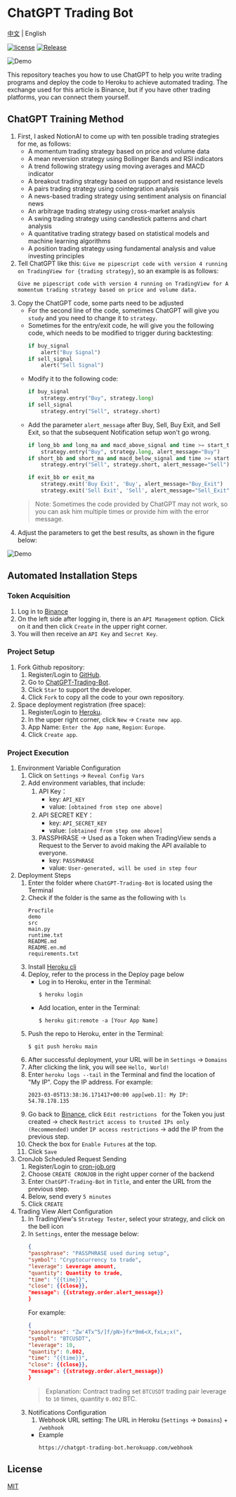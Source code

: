 # ChatGPT Trading Bot

[中文](README.md) | English

[![license](https://img.shields.io/pypi/l/ansicolortags.svg)](LICENSE) [![Release](https://img.shields.io/github/v/release/TheExplainthis/ChatGPT-Trading-Bot)](https://github.com/TheExplainthis/ChatGPT-Trading-Bot/releases/)


![Demo](https://github.com/TheExplainthis/ChatGPT-Trading-Bot/blob/main/demo/demo0.png)

This repository teaches you how to use ChatGPT to help you write trading programs and deploy the code to Heroku to achieve automated trading. The exchange used for this article is Binance, but if you have other trading platforms, you can connect them yourself.

## ChatGPT Training Method

1. First, I asked NotionAI to come up with ten possible trading strategies for me, as follows:
    - A momentum trading strategy based on price and volume data
    - A mean reversion strategy using Bollinger Bands and RSI indicators
    - A trend following strategy using moving averages and MACD indicator
    - A breakout trading strategy based on support and resistance levels
    - A pairs trading strategy using cointegration analysis
    - A news-based trading strategy using sentiment analysis on financial news
    - An arbitrage trading strategy using cross-market analysis
    - A swing trading strategy using candlestick patterns and chart analysis
    - A quantitative trading strategy based on statistical models and machine learning algorithms
    - A position trading strategy using fundamental analysis and value investing principles
2. Tell ChatGPT like this: `Give me pipescript code with version 4 running on TradingView for {trading strategy}`, so an example is as follows:
    ```
    Give me pipescript code with version 4 running on TradingView for A momentum trading strategy based on price and volume data.
    ```
3. Copy the ChatGPT code, some parts need to be adjusted
    - For the second line of the code, sometimes ChatGPT will give you `study` and you need to change it to `strategy`.
    - Sometimes for the entry/exit code, he will give you the following code, which needs to be modified to trigger during backtesting:
        ```python
        if buy_signal
            alert("Buy Signal")
        if sell_signal
            alert("Sell Signal")
        ```
    - Modify it to the following code:
        ```python
        if buy_signal
            strategy.entry("Buy", strategy.long)
        if sell_signal
            strategy.entry("Sell", strategy.short)
        ```
    - Add the parameter `alert_message` after Buy, Sell, Buy Exit, and Sell Exit, so that the subsequent Notification setup won't go wrong.
        ```python
        if long_bb and long_ma and macd_above_signal and time >= start_time
            strategy.entry("Buy", strategy.long, alert_message="Buy")
        if short_bb and short_ma and macd_below_signal and time >= start_time
            strategy.entry("Sell", strategy.short, alert_message="Sell")

        if exit_bb or exit_ma
            strategy.exit('Buy Exit', 'Buy', alert_message="Buy_Exit")
            strategy.exit('Sell Exit', 'Sell', alert_message="Sell_Exit")

        ```
    > Note: Sometimes the code provided by ChatGPT may not work, so you can ask him multiple times or provide him with the error message.
4. Adjust the parameters to get the best results, as shown in the figure below:

![Demo](https://github.com/TheExplainthis/ChatGPT-Trading-Bot/blob/main/demo/demo1.png)


## Automated Installation Steps
### Token Acquisition
1. Log in to [Binance](https://www.binance.com/en)
2. On the left side after logging in, there is an `API Management` option. Click on it and then click `Create` in the upper right corner.
3. You will then receive an `API Key` and `Secret Key`.

### Project Setup
1. Fork Github repository:
    1. Register/Login to [GitHub](https://github.com/).
    2. Go to [ChatGPT-Trading-Bot](https://github.com/TheExplainthis/ChatGPT-Trading-Bot).
    3. Click `Star` to support the developer.
    4. Click `Fork` to copy all the code to your own repository.
2. Space deployment registration (free space):
    1. Register/Login to [Heroku](https://www.heroku.com/).
    2. In the upper right corner, click `New` -> `Create new app`.
    3. App Name: `Enter the App name`, `Region`: `Europe`.
    4. Click `Create app`.

### Project Execution
1. Environment Variable Configuration
    1. Click on `Settings` -> `Reveal Config Vars`
    2. Add environment variables, that include:
        1. API Key：
            - key: `API_KEY`
            - value: `[obtained from step one above]`
        2. API SECRET KEY：
            - key: `API_SECRET_KEY`
            - value: `[obtained from step one above]`
        3. PASSPHRASE -> Used as a Token when TradingView sends a Request to the Server to avoid making the API available to everyone.
            - key: `PASSPHRASE`
            - value: `User-generated, will be used in step four`
2. Deployment Steps
    1. Enter the folder where `ChatGPT-Trading-Bot` is located using the Terminal
    2. Check if the folder is the same as the following with `ls`
        ```
        Procfile
        demo
        src
        main.py
        runtime.txt
        README.md
        README.en.md
        requirements.txt 
        ```
    3. Install [Heroku cli](https://devcenter.heroku.com/articles/heroku-cli#install-the-heroku-cli)
    4. Deploy, refer to the process in the Deploy page below
        - Log in to Heroku, enter in the Terminal:
            ```
            $ heroku login
            ```
        - Add location, enter in the Terminal:
            ```
            $ heroku git:remote -a [Your App Name]
            ```
    5. Push the repo to Heroku, enter in the Terminal:
        ```
        $ git push heroku main
        ```
    6. After successful deployment, your URL will be in `Settings` -> `Domains`
    7. After clicking the link, you will see `Hello, World!`
    8. Enter `heroku logs --tail` in the Terminal and find the location of "My IP". Copy the IP address.
        For example:
        ```
        2023-03-05T13:38:36.171417+00:00 app[web.1]: My IP: 54.78.178.135
        ```
    9. Go back to [Binance](https://www.binance.com/en), click `Edit restrictions ` for the Token you just created -> check `Restrict access to trusted IPs only (Recommended)` under `IP access restrictions` -> add the IP from the previous step. 
    10. Check the box for `Enable Futures` at the top.
    11. Click `Save`
3. CronJob Scheduled Request Sending
    1. Register/Login to [cron-job.org](https://cron-job.org/en/)
    2. Choose `CREATE CRONJOB` in the right upper corner of the backend
    3. Enter `ChatGPT-Trading-Bot` in `Title`, and enter the URL from the previous step.
    4. Below, send every `5 minutes`
    5. Click `CREATE`
4. Trading View Alert Configuration
    1. In TradingView's `Strategy Tester`, select your strategy, and click on the bell icon
    2. In `Settings`, enter the message below:
        ```json
        {
        "passphrase": "PASSPHRASE used during setup",
        "symbol": "Cryptocurrency to trade",
        "leverage": Leverage amount,
        "quantity": Quantity to trade,
        "time": "{{time}}",
        "close": {{close}},
        "message": {{strategy.order.alert_message}}
        }
        ```
        For example:
        ```json
        {
        "passphrase": "Zw'4Tx^5/]f/pN>}fx*9m6<X,fxLx;x(",
        "symbol": "BTCUSDT",
        "leverage": 10,
        "quantity": 0.002,
        "time": "{{time}}",
        "close": {{close}},
        "message": {{strategy.order.alert_message}}
        }
        ```
        > Explanation: Contract trading set `BTCUSDT` trading pair leverage to `10` times, quantity `0.002` BTC.
    3. Notifications Configuration
        1. Webhook URL setting: The URL in Heroku (`Settings` -> `Domains`) + `/webhook`
        - Example
            ```
            https://chatgpt-trading-bot.herokuapp.com/webhook
            ```

## License
[MIT](LICENSE)